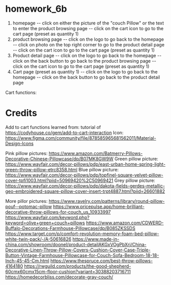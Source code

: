 # homework_6b
1. homepage
   -- click on either the picture of the "couch Pillow" or the text to enter the product browsing page
   -- click on the cart icon to go to the cart page (preset as quantity 1)
2. product browsing page
   -- click on the logo to go back to the homepage
   -- click on photo on the top right corner to go to the product detail page
   -- click on the cart icon to go to the cart page (preset as quantity 1)
3. Product detail page
   -- click on the logo to go back to the homepage
   -- click on the back button to go back to the product browsing page
   -- click on the cart icon to go to the cart page (preset as quantity 1)
4. Cart page (preset as quantity 1)
   -- click on the logo to go back to the homepage
   -- click on the back button to go back to the product detail page

Cart functions:


# Credits
Add to cart functions learned from: tutorial of https://codyhouse.co/gem/add-to-cart-interaction
Icon: https://www.figma.com/community/file/878585965681562011/Material-Design-Icons

Pink pillow pictures: https://www.amazon.com/Batmerry-Pillows-Decorative-Chinese-Pillowcase/dp/B07MK8GW9W
Green pillow picture: https://www.wayfair.com/decor-pillows/pdp/east-urban-home-spring-light-green-throw-pillow-etrc8358.html
Blue pillow picture: https://www.wayfair.com/decor-pillows/pdp/topfinel-square-velvet-pillow-cover-tpfi1003.html?piid=50969420%2C50969421
Grey pillow picture: https://www.wayfair.com/decor-pillows/pdp/dakota-fields-gerdes-metallic-geo-embroidered-square-pillow-cover-insert-trpt4887.html?piid=26601882

More pillor pictures: https://www.ravelry.com/patterns/library/round-pillow-pouf--potomac-pillow
https://www.pricepulse.app/home-brilliant-decorative-throw-pillows-for-couch_us_10933997
https://www.wayfair.com/keyword.php?keyword=olive+green+couch+pillows
https://www.amazon.com/CDWERD-Buffalo-Decorations-Farmhouse-Pillowcase/dp/B085ZKSSDS
https://www.target.com/p/comfort-revolution-memory-foam-bed-pillow-white-twin-pack/-/A-50616826
https://www.made-in-china.com/showroom/doonel/product-detailAKGxVOgPbXrj/China-Decorative-Linen-Throw-Pillow-Covers-Cushion-Cover-Case-Triple-Button-Vintage-Farmhouse-Pillowcase-for-Couch-Sofa-Bedroom-18-18-Inch-45-45-Cm.html
https://www.thespruce.com/best-throw-pillows-4164180
https://rwguild.com/products/the-good-shepherd-60cmx60cmx15cm-floor-cushion?variant=30388203716711
https://homedecorbliss.com/decorate-gray-couch/



